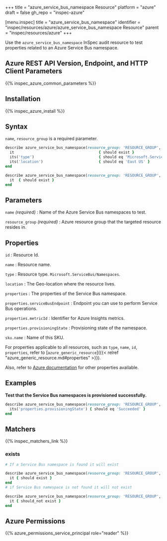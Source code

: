 +++
title = "azure_service_bus_namespace Resource"
platform = "azure"
draft = false
gh_repo = "inspec-azure"

[menu.inspec]
title = "azure_service_bus_namespace"
identifier = "inspec/resources/azure/azure_service_bus_namespace Resource"
parent = "inspec/resources/azure"
+++

Use the `azure_service_bus_namespace` InSpec audit resource to test properties related to an Azure Service Bus namespace.

## Azure REST API Version, Endpoint, and HTTP Client Parameters

{{% inspec_azure_common_parameters %}}

## Installation

{{% inspec_azure_install %}}

## Syntax

`name`, `resource_group` is a required parameter.

```ruby
describe azure_service_bus_namespace(resource_group: 'RESOURCE_GROUP', name: 'SERVICE_BUS_NAMESPACE') do
  it                                      { should exist }
  its('type')                             { should eq 'Microsoft.ServiceBus/Namespaces' }
  its('location')                         { should eq 'East US' }
end
```

```ruby
describe azure_service_bus_namespace(resource_group: 'RESOURCE_GROUP', name: 'SERVICE_BUS_NAMESPACE') do
  it  { should exist }
end
```

## Parameters

`name` _(required)_
: Name of the Azure Service Bus namespaces to test.

`resource_group` _(required)_
: Azure resource group that the targeted resource resides in.

## Properties

`id`
: Resource Id.

`name`
: Resource name.

`type`
: Resource type. `Microsoft.ServiceBus/Namespaces`.

`location`
: The Geo-location where the resource lives.

`properties`
: The properties of the Service Bus namespace.

`properties.serviceBusEndpoint`
: Endpoint you can use to perform Service Bus operations.

`properties.metricId`
: Identifier for Azure Insights metrics.

`properties.provisioningState`
: Provisioning state of the namespace.

`sku.name`
: Name of this SKU.


For properties applicable to all resources, such as `type`, `name`, `id`, `properties`, refer to [`azure_generic_resource`]({{< relref "azure_generic_resource.md#properties" >}}).

Also, refer to [Azure documentation](https://docs.microsoft.com/en-us/rest/api/servicebus/stable/namespaces/get) for other properties available.

## Examples

**Test that the Service Bus namespaces is provisioned successfully.**

```ruby
describe azure_service_bus_namespace(resource_group: 'RESOURCE_GROUP', name: 'SERVICE_BUS_NAMESPACE') do
  its('properties.provisioningState') { should eq 'Succeeded' }
end
```

## Matchers

{{% inspec_matchers_link %}}

### exists

```ruby
# If a Service Bus namespace is found it will exist

describe azure_service_bus_namespace(resource_group: 'RESOURCE_GROUP', name: 'SERVICE_BUS_NAMESPACE') do
  it { should exist }
end
# if Service Bus namespace is not found it will not exist

describe azure_service_bus_namespace(resource_group: 'RESOURCE_GROUP', name: 'SERVICE_BUS_NAMESPACE') do
  it { should_not exist }
end
```

## Azure Permissions

{{% azure_permissions_service_principal role="reader" %}}
